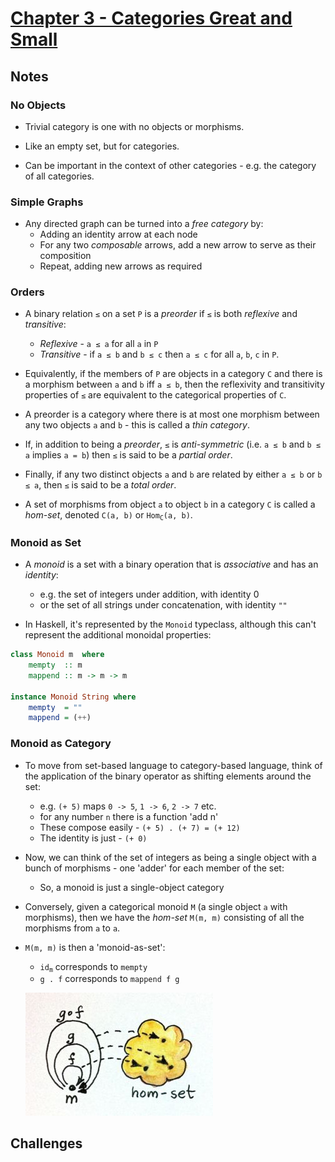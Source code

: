 # [Chapter 3 - Categories Great and Small](https://bartoszmilewski.com/2014/12/05/categories-great-and-small/)

## Notes

### No Objects

- Trivial category is one with no objects or morphisms.

- Like an empty set, but for categories.

- Can be important in the context of other categories - e.g. the category of all
  categories.


### Simple Graphs

- Any directed graph can be turned into a _free category_ by:
    - Adding an identity arrow at each node
    - For any two _composable_ arrows, add a new arrow to serve as their
      composition
    - Repeat, adding new arrows as required


### Orders

- A binary relation `≤` on a set `P` is a _preorder_ if `≤` is both _reflexive_
  and _transitive_:
    - _Reflexive_ - `a ≤ a` for all `a` in `P`
    - _Transitive_ - if `a ≤ b` and `b ≤ c` then `a ≤ c` for all `a`, `b`, `c`
      in `P`.

- Equivalently, if the members of `P` are objects in a category `C` and there is a
  morphism between `a` and `b` iff `a ≤ b`, then the reflexivity and
  transitivity properties of `≤` are equivalent to the categorical properties of
  `C`.

- A preorder is a category where there is at most one morphism between any two
  objects `a` and `b` - this is called a _thin category_.

- If, in addition to being a _preorder_, `≤` is _anti-symmetric_ (i.e. `a ≤ b`
  and `b ≤ a` implies `a = b`) then `≤` is said to be a _partial order_.

- Finally, if any two distinct objects `a` and `b` are related by either `a ≤ b`
  or `b ≤ a`, then `≤` is said to be a _total order_.

- A set of morphisms from object `a` to object `b` in a category `C` is called a
  _hom-set_, denoted `C(a, b)` or <code>Hom<sub>C</sub>(a, b)</code>.


### Monoid as Set

- A _monoid_ is a set with a binary operation that is _associative_ and has an
  _identity_:
    - e.g. the set of integers under addition, with identity 0
    - or the set of all strings under concatenation, with identity `""`

- In Haskell, it's represented by the `Monoid` typeclass, although this can't
  represent the additional monoidal properties:
```haskell
class Monoid m  where
    mempty  :: m
    mappend :: m -> m -> m

instance Monoid String where
    mempty  = ""
    mappend = (++)
```


### Monoid as Category

- To move from set-based language to category-based language, think of the
  application of the binary operator as shifting elements around the set:
    - e.g. `(+ 5)` maps `0 -> 5`, `1 -> 6`, `2 -> 7` etc.
    - for any number `n` there is a function 'add n'
    - These compose easily - `(+ 5) . (+ 7) = (+ 12)`
    - The identity is just - `(+ 0)`

- Now, we can think of the set of integers as being a single object with a bunch
  of morphisms - one 'adder' for each member of the set:
    - So, a monoid is just a single-object category

- Conversely, given a categorical monoid `M` (a single object `a` with morphisms),
  then we have the _hom-set_ `M(m, m)` consisting of all the morphisms from `a`
  to `a`.

- `M(m, m)` is then a 'monoid-as-set':
    - <code>id<sub>m</sub></code> corresponds to `mempty`
    - `g . f` corresponds to `mappend f g`

    ![Monoid as Category and Set](images/monoid-as-category-and-set.jpg)



## Challenges

